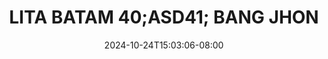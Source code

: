 --- 
title: "LITA BATAM 40;ASD41;  BANG JHON"
description: "download   LITA BATAM 40;ASD41;  BANG JHON simontok   baru"
date: 2024-10-24T15:03:06-08:00
file_code: "t696x9f4qk1l"
draft: false
cover: "ew4932znqjtv2t2u.jpg"
tags: ["LITA", "BATAM", "BANG", "JHON", "bokep-indo", "bokep-viral", "bokep-ig"]
length: 2225
fld_id: "1483163"
foldername: "Asian s3x diary Batam id telegram"
categories: ["Asian s3x diary Batam id telegram"]
views: 1
---